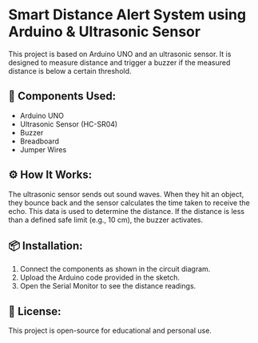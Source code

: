 # Smart Distance Alert System using Arduino & Ultrasonic Sensor

This project is based on Arduino UNO and an ultrasonic sensor. It is designed to measure distance and trigger a buzzer if the measured distance is below a certain threshold.

## 🧰 Components Used:
- Arduino UNO
- Ultrasonic Sensor (HC-SR04)
- Buzzer
- Breadboard
- Jumper Wires

## ⚙️ How It Works:
The ultrasonic sensor sends out sound waves. When they hit an object, they bounce back and the sensor calculates the time taken to receive the echo. This data is used to determine the distance. If the distance is less than a defined safe limit (e.g., 10 cm), the buzzer activates.

## 📦 Installation:
1. Connect the components as shown in the circuit diagram.
2. Upload the Arduino code provided in the sketch.
3. Open the Serial Monitor to see the distance readings.

## 📄 License:
This project is open-source for educational and personal use.
